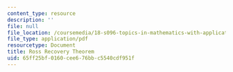 ```yaml
---
content_type: resource
description: ''
file: null
file_location: /coursemedia/18-s096-topics-in-mathematics-with-applications-in-finance-fall-2013/65ff25bf0160cee676bbc5540cdf951f_MIT18_S096F13_lecnote25.pdf
file_type: application/pdf
resourcetype: Document
title: Ross Recovery Theorem
uid: 65ff25bf-0160-cee6-76bb-c5540cdf951f
---
```

